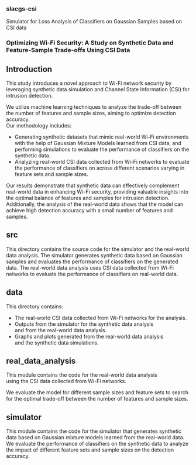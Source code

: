### slacgs-csi  
Simulator for Loss Analysis of Classifiers on Gaussian Samples based on CSI data  

### Optimizing Wi-Fi Security: A Study on Synthetic Data and Feature-Sample Trade-offs Using CSI Data

## Introduction  

This study introduces a novel approach to Wi-Fi network security by leveraging synthetic data simulation and Channel State Information (CSI) for intrusion detection.  

We utilize machine learning techniques to analyze the trade-off between the number of features and sample sizes, aiming to optimize detection accuracy.  
Our methodology includes:
- Generating synthetic datasets that mimic real-world Wi-Fi environments with the help of Gaussian Mixture Models learned from CSI data, and performing simulations to evaluate the performance of classifiers on the synthetic data.
- Analyzing real-world CSI data collected from Wi-Fi networks to evaluate the performance of classifiers on across different scenarios varying in feature sets and sample sizes.


Our results demonstrate that synthetic data can effectively complement real-world data in enhancing Wi-Fi security, providing valuable insights into the optimal balance of features and samples for intrusion detection. Additionally, the analysis of the real-world data shows that the model can achieve high detection accuracy with a small number of features and samples. 

## src  

This directory contains the source code for the simulator and the real-world data analysis. 
The simulator generates synthetic data based on Gaussian samples and evaluates the performance of classifiers on the generated data.
The real-world data analysis uses CSI data collected from Wi-Fi networks  to evaluate the performance of classifiers on real-world data.  

## data  

This directory contains:  

- The real-world CSI data collected from Wi-Fi networks for the analysis.  
- Outputs from the simulator for the synthetic data analysis  
  and from the real-world data analysis.  
- Graphs and plots generated from the real-world data analysis  
  and the synthetic data simulations.  

## real_data_analysis  

This module contains the code for the real-world data analysis  
using the CSI data collected from Wi-Fi networks.  

We evaluate the model for different sample sizes and feature sets to search for the optimal trade-off between the number of features and sample sizes.  

## simulator  

This module contains the code for the simulator that generates synthetic data based on Gaussian mixture models learned from the real-world data.
We evaluate the performance of classifiers on the synthetic data to analyze the impact of different feature sets and sample sizes on the detection accuracy.  
